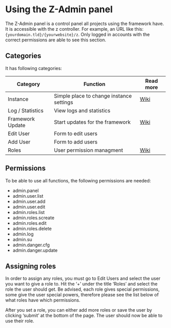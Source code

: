 # Using the Z-Admin panel
The Z-Admin panel is a control panel all projects using the framework have. It is accessible with the z controller. For example, an URL like this: `{yourdomain.tld}/{yourwebsite}/z`. Only logged in accounts with the correct permissions are able to see this section.
## Categories
It has following categories:

| Category | Function | Read more |
| -------- | -------- | -------- |
| Instance | Simple place to change instance settings| [Wiki](https://git.zierhut-it.de/Zierhut-IT/z_framework/wiki/The-Booter-Settings) |
| Log / Statistics | View logs and statistics
| Framework Update | Start updates for the framework | [Wiki](https://git.zierhut-it.de/Zierhut-IT/z_framework/wiki/Updating-to-the-newest-version-of-the-framework)
| Edit User | Form to edit users
| Add User | Form to add users
| Roles | User permission managment | [Wiki](https://git.zierhut-it.de/Zierhut-IT/z_framework/wiki/Using-the-Permissions-System)
## Permissions
To be able to use all functions, the following permissions are needed:
*  admin.panel
*  admin.user.list
*  admin.user.add
*  admin.user.edit
*  admin.roles.list
*  admin.roles.screate
*  admin.roles.edit
*  admin.roles.delete
*  admin.log
*  admin.su
*  admin.danger.cfg
*  admin.danger.update

## Assigning roles
In order to assign any roles, you must go to Edit Users and select the user you want to give a role to. Hit the ‘+’ under the title ‘Roles’ and select the role the user should get. Be advised, each role gives special permissions, some give the user special powers, therefore please see the list below of what roles have which permissions.

After you set a role, you can either add more roles or save the user by clicking ‘submit’ at the bottom of the page. The user should now be able to use their role. 